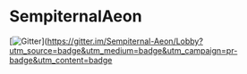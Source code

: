 # SempiternalAeon



[![Gitter](https://badges.gitter.im/Join%20Chat.svg)](https://gitter.im/Sempiternal-Aeon/Lobby?utm_source=badge&utm_medium=badge&utm_campaign=pr-badge&utm_content=badge
